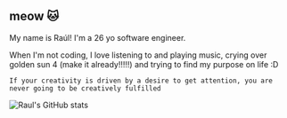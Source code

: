 ## meow 🐱

My name is Raúl! I'm a 26 yo software engineer.

When I'm not coding, I love listening to and playing music, crying over golden sun 4 (make it already!!!!!) and trying to find my purpose on life :D

    If your creativity is driven by a desire to get attention, you are never going to be creatively fulfilled 

![Raul's GitHub stats](https://github-readme-stats.vercel.app/api?username=lRaulMN7&show_icons=true&theme=monokai)
